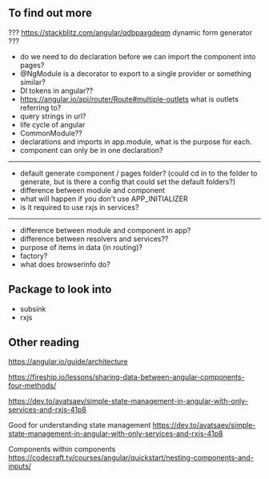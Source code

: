 ## To find out more

??? https://stackblitz.com/angular/qdbpaxgdeqm dynamic form generator ???

- do we need to do declaration before we can import the component into pages?
- @NgModule is a decorator to export to a single provider or something similar?
- DI tokens in angular??
- https://angular.io/api/router/Route#multiple-outlets what is outlets referring to?
- query strings in url?
- life cycle of angular
- CommonModule??
- declarations and imports in app.module, what is the purpose for each.
- component can only be in one declaration?

---

- default generate component / pages folder? (could cd in to the folder to generate, but is there a config that could set the default folders?)
- difference between module and component
- what will happen if you don't use APP_INITIALIZER
- is it required to use rxjs in services?

---

- difference between module and component in app?
- difference between resolvers and services??
- purpose of items in data (in routing)?
- factory?
- what does browserinfo do?

## Package to look into

- subsink
- rxjs

## Other reading

https://angular.io/guide/architecture

https://fireship.io/lessons/sharing-data-between-angular-components-four-methods/

https://dev.to/avatsaev/simple-state-management-in-angular-with-only-services-and-rxjs-41p8

Good for understanding state management
https://dev.to/avatsaev/simple-state-management-in-angular-with-only-services-and-rxjs-41p8

Components within components
https://codecraft.tv/courses/angular/quickstart/nesting-components-and-inputs/
